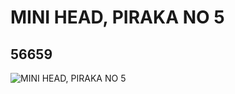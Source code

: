 # MINI HEAD, PIRAKA NO 5
## 56659
![MINI HEAD, PIRAKA NO 5](https://lc-www-live-s.legocdn.com/media/bricks/5/2/4296953.jpg)